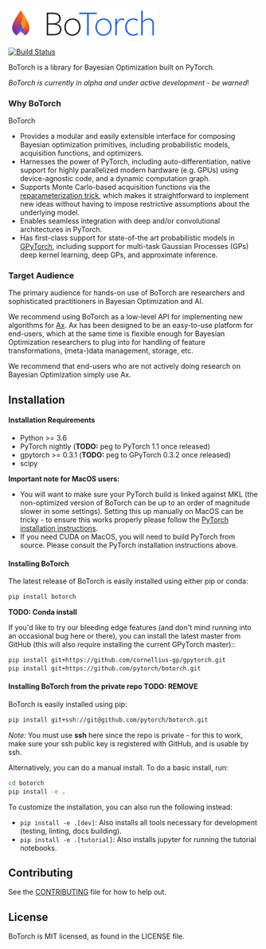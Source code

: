 <a href="https://botorch.org">
  <img width="300" src="./botorch_logo_lockup.svg" alt="BoTorch Logo" />
</a>

[![Build Status](
  https://travis-ci.com/pytorch/botorch.svg?token=esFvpzSw7sLSsfe1PAr1&branch=master
)](https://travis-ci.com/pytorch/botorch)


BoTorch is a library for Bayesian Optimization built on PyTorch.

*BoTorch is currently in alpha and under active development - be warned*!


### Why BoTorch
BoTorch
* Provides a modular and easily extensible interface for composing Bayesian
  optimization primitives, including probabilistic models, acquisition functions,
  and optimizers.
* Harnesses the power of PyTorch, including auto-differentiation, native support
  for highly parallelized modern hardware (e.g. GPUs) using device-agnostic code,
  and a dynamic computation graph.
* Supports Monte Carlo-based acquisition functions via the
  [reparameterization trick](https://arxiv.org/abs/1312.6114), which makes it
  straightforward to implement new ideas without having to impose restrictive
  assumptions about the underlying model.
* Enables seamless integration with deep and/or convolutional architectures in PyTorch.
* Has first-class support for state-of-the art probabilistic models in
  [GPyTorch](http://www.gpytorch.ai/), including support for multi-task Gaussian
  Processes (GPs) deep kernel learning, deep GPs, and approximate inference.


### Target Audience

The primary audience for hands-on use of BoTorch are researchers and
sophisticated practitioners in Bayesian Optimization and AI.

We recommend using BoTorch as a low-level API for implementing new algorithms
for [Ax](https://github.com/facebook/Ax). Ax has been designed to be
an easy-to-use platform for end-users, which at the same time is flexible enough
for Bayesian Optimization researchers to plug into for handling of feature
transformations, (meta-)data management, storage, etc.

We recommend that end-users who are not actively doing research on Bayesian
Optimization simply use Ax.


## Installation

#### Installation Requirements

- Python >= 3.6
- PyTorch nightly (**TODO:** peg to PyTorch 1.1 once released)
- gpytorch >= 0.3.1 (**TODO:** peg to GPyTorch 0.3.2 once released)
- scipy

**Important note for MacOS users:**
* You will want to make sure your PyTorch build is linked against MKL (the
  non-optimized version of BoTorch can be up to an order of magnitude slower in
  some settings). Setting this up manually on MacOS can be tricky - to ensure
  this works properly please follow the
  [PyTorch installation instructions](https://pytorch.org/get-started/locally/).
* If you need CUDA on MacOS, you will need to build PyTorch from source. Please
  consult the PyTorch installation instructions above.


#### Installing BoTorch

The latest release of BoTorch is easily installed using either pip or conda:
```bash
pip install botorch
```

**TODO: Conda install**


If you'd like to try our bleeding edge features (and don't mind running into an
occasional bug here or there), you can install the latest master from GitHub
(this will also require installing the current GPyTorch master)::
```bash
pip install git+https://github.com/cornellius-gp/gpytorch.git
pip install git+https://github.com/pytorch/botorch.git
```


#### Installing BoTorch from the private repo **TODO: REMOVE**

BoTorch is easily installed using pip:
```bash
pip install git+ssh://git@github.com/pytorch/botorch.git
```

*Note:* You must use **ssh** here since the repo is private - for this to work,
make sure your ssh public key is registered with GitHub, and is usable by ssh.

Alternatively, you can do a manual install. To do a basic install, run:
```bash
cd botorch
pip install -e .
```

To customize the installation, you can also run the following instead:
* `pip install -e .[dev]`: Also installs all tools necessary for development
  (testing, linting, docs building).
* `pip install -e .[tutorial]`: Also installs jupyter for running the tutorial
  notebooks.



## Contributing
See the [CONTRIBUTING](CONTRIBUTING.md) file for how to help out.


## License
BoTorch is MIT licensed, as found in the LICENSE file.
